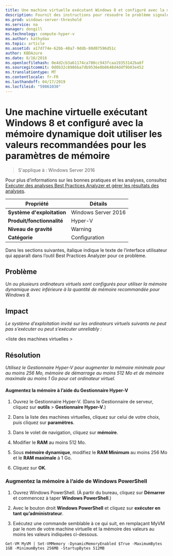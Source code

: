```yaml
---
title: Une machine virtuelle exécutant Windows 8 et configuré avec la mémoire dynamique doit utiliser les valeurs recommandées pour les paramètres de mémoire
description: Fournit des instructions pour résoudre le problème signalé par cette règle de Best Practices Analyzer.
ms.prod: windows-server-threshold
ms.service: na
manager: dongill
ms.technology: compute-hyper-v
ms.author: kathydav
ms.topic: article
ms.assetid: a17d774e-62bb-40a7-9ddb-80d07596d51c
author: KBDAzure
ms.date: 8/16/2016
ms.openlocfilehash: 0e4d2cb3a61174ca780cc943fcaa19353142ba8f
ms.sourcegitcommit: 0d0b32c8986ba7db9536e0b8648d4ddf9b03e452
ms.translationtype: MT
ms.contentlocale: fr-FR
ms.lasthandoff: 04/17/2019
ms.locfileid: "59861030"
---
```

# <a name="a-virtual-machine-running-windows-8-and-configured-with-dynamic-memory-should-use-recommended-values-for-memory-settings"></a>Une machine virtuelle exécutant Windows 8 et configuré avec la mémoire dynamique doit utiliser les valeurs recommandées pour les paramètres de mémoire

>S'applique à : Windows Server 2016

Pour plus d’informations sur les bonnes pratiques et les analyses, consultez [Exécuter des analyses Best Practices Analyzer et gérer les résultats des analyses](https://go.microsoft.com/fwlink/p/?LinkID=223177).  
  
|Propriété|Détails|  
|-|-|  
|**Système d'exploitation**|Windows Server 2016|  
|**Produit/fonctionnalité**|Hyper-V|  
|**Niveau de gravité**|Warning|  
|**Catégorie**|Configuration|  
  
Dans les sections suivantes, italique indique le texte de l’interface utilisateur qui apparaît dans l’outil Best Practices Analyzer pour ce problème.  
  
## <a name="issue"></a>**Problème**  
*Un ou plusieurs ordinateurs virtuels sont configurés pour utiliser la mémoire dynamique avec inférieure à la quantité de mémoire recommandée pour Windows 8.*  
  
## <a name="impact"></a>**Impact**  
*Le système d’exploitation invité sur les ordinateurs virtuels suivants ne peut pas s’exécuter ou peut s’exécuter unreliably :*  
  
\<liste des machines virtuelles >  
  
## <a name="resolution"></a>**Résolution**  
*Utilisez le Gestionnaire Hyper-V pour augmenter la mémoire minimale pour au moins 256 Mo, mémoire de démarrage au moins 512 Mo et de mémoire maximale au moins 1 Go pour cet ordinateur virtuel.*  
  
#### <a name="increase-memory-using-hyper-v-manager"></a>Augmentez la mémoire à l’aide du Gestionnaire Hyper-V  
  
1.  Ouvrez le Gestionnaire Hyper-V. (Dans le Gestionnaire de serveur, cliquez sur **outils** > **Gestionnaire Hyper-V**.)  
  
2.  Dans la liste des machines virtuelles, cliquez sur celui de votre choix, puis cliquez sur **paramètres**.  
  
3.  Dans le volet de navigation, cliquez sur **mémoire**.  
  
4.  Modifier le **RAM** au moins 512 Mo.  
  
5.  Sous **mémoire dynamique**, modifiez le **RAM Minimum** au moins 256 Mo et le **RAM maximale** à 1 Go.  
  
6.  Cliquez sur **OK**.  
  
### <a name="increase-memory-using-windows-powershell"></a>Augmentez la mémoire à l’aide de Windows PowerShell  
  
1.  Ouvrez Windows PowerShell. (À partir du bureau, cliquez sur **Démarrer** et commencez à taper **Windows PowerShell**.)  
  
2.  Avec le bouton droit **Windows PowerShell** et cliquez sur **exécuter en tant qu’administrateur**.  
  
3.  Exécutez une commande semblable à ce qui suit, en remplaçant MyVM par le nom de votre machine virtuelle et la mémoire des valeurs au moins les valeurs indiquées ci-dessous.  
  
```  
Get-VM MyVM | Set-VMMemory -DynamicMemoryEnabled $True -MaximumBytes 1GB -MinimumBytes 256MB -StartupBytes 512MB  
```  
  


